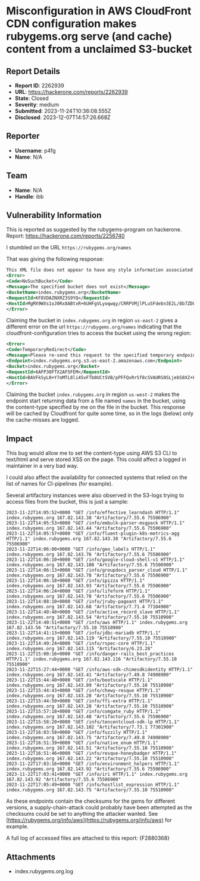 # Misconfiguration in AWS CloudFront CDN configuration makes rubygems.org serve (and cache) content from a unclaimed S3-bucket

## Report Details
- **Report ID**: 2262939
- **URL**: https://hackerone.com/reports/2262939
- **State**: Closed
- **Severity**: medium
- **Submitted**: 2023-11-24T10:36:08.555Z
- **Disclosed**: 2023-12-07T14:57:26.668Z

## Reporter
- **Username**: p4fg
- **Name**: N/A

## Team
- **Name**: N/A
- **Handle**: ibb

## Vulnerability Information
This is reported as suggested by the rubygems-program on hackerone. 
Report: https://hackerone.com/reports/2256740

I stumbled on the URL `https://rubygems.org/names`

That was giving the following response:
```xml
This XML file does not appear to have any style information associated with it. The document tree is shown below.
<Error>
<Code>NoSuchBucket</Code>
<Message>The specified bucket does not exist</Message>
<BucketName>index.rubygems.org</BucketName>
<RequestId>KF8VDAZNXRZ3S9YQ</RequestId>
<HostId>MgMX9WXs1oJ0Rx8ABtxR+6UHFgVLyoqwqy/CRRPVMjlPLuSFdebn3E2L/8b7ZDL8QyF56JFL004=</HostId>
</Error>
```

Claiming the bucket in `index.rubygems.org` in region `us-east-2` gives a different error on the url `https://rubygems.org/names` indicating that the cloudfront-configuration tries to access the bucket using the wrong region:
```xml
<Error>
<Code>TemporaryRedirect</Code>
<Message>Please re-send this request to the specified temporary endpoint. Continue to use the original request endpoint for future requests.</Message>
<Endpoint>index.rubygems.org.s3.us-east-2.amazonaws.com</Endpoint>
<Bucket>index.rubygems.org</Bucket>
<RequestId>6AFP30FTX2AF5FEM</RequestId>
<HostId>BAVFkSyL0+Y7oMTL8li45vFTb0UCtSVB/pPFFQvRrSf8cSVAURS0SLjeb58XZ+E8me8Crw8jVKc=</HostId>
</Error>
```
Claiming the bucket `index.rubygems.org` in region `us-west-2` makes the endpoint start returning data from a file named `names` in the bucket, using the content-type specified by me on the file in the bucket. 
This response will be cached by Cloudfront for quite some time, so in the logs (below) only the cache-misses are logged.

## Impact

This bug would allow me to set the content-type using AWS S3 CLI to text/html and serve stored XSS on the page. This could affect a logged in maintainer in a very bad way.

I could also affect the availability for connected systems that relied on the list of names for CI-pipelines (for example).

Several artifactory instances were also observed in the S3-logs trying to access files from the bucket, this is just a sample:

```
2023-11-22T14:05:52+0000 "GET /info/effective_learndash HTTP/1.1" index.rubygems.org 167.82.143.38 "Artifactory/7.55.6 75506900"
2023-11-22T14:05:53+0000 "GET /info/embulk-parser-msgpack HTTP/1.1" index.rubygems.org 167.82.143.44 "Artifactory/7.55.6 75506900"
2023-11-22T14:05:57+0000 "GET /info/fluent-plugin-k8s-metrics-agg HTTP/1.1" index.rubygems.org 167.82.143.38 "Artifactory/7.55.6 75506900"
2023-11-22T14:06:00+0000 "GET /info/geo_labels HTTP/1.1" index.rubygems.org 167.82.143.76 "Artifactory/7.55.6 75506900"
2023-11-22T14:06:10+0000 "GET /info/google-cloud-shell-v1 HTTP/1.1" index.rubygems.org 167.82.143.108 "Artifactory/7.55.6 75506900"
2023-11-22T14:06:13+0000 "GET /info/groupdocs_parser_cloud HTTP/1.1" index.rubygems.org 167.82.143.78 "Artifactory/7.55.6 75506900"
2023-11-22T14:06:18+0000 "GET /info/ipizza HTTP/1.1" index.rubygems.org 167.82.143.93 "Artifactory/7.55.6 75506900"
2023-11-22T14:06:24+0000 "GET /info/lifeform HTTP/1.1" index.rubygems.org 167.82.143.78 "Artifactory/7.55.6 75506900"
2023-11-22T14:08:10+0000 "GET /info/jruby-pageant HTTP/1.1" index.rubygems.org 167.82.143.68 "Artifactory/7.71.4 77104900"
2023-11-22T14:40:48+0000 "GET /info/active_record_slave HTTP/1.1" index.rubygems.org 167.82.143.54 "Artifactory/7.55.10 75510900"
2023-11-22T14:40:51+0000 "GET /info/aws HTTP/1.1" index.rubygems.org 167.82.143.56 "Artifactory/7.55.10 75510900"
2023-11-22T14:41:13+0000 "GET /info/jdbc-mariadb HTTP/1.1" index.rubygems.org 167.82.143.119 "Artifactory/7.55.10 75510900"
2023-11-22T14:49:24+0000 "GET /info/rspec-core HTTP/1.1" index.rubygems.org 167.82.143.115 "Artifactory/6.23.28"
2023-11-22T15:00:16+0000 "GET /info/danger-rails_best_practices HTTP/1.1" index.rubygems.org 167.82.143.116 "Artifactory/7.55.10 75510900"
2023-11-22T15:27:44+0000 "GET /info/aws-sdk-chimesdkidentity HTTP/1.1" index.rubygems.org 167.82.143.41 "Artifactory/7.49.8 74908900"
2023-11-22T15:44:40+0000 "GET /info/bootscale HTTP/1.1" index.rubygems.org 167.82.143.89 "Artifactory/7.55.10 75510900"
2023-11-22T15:44:43+0000 "GET /info/chewy-resque HTTP/1.1" index.rubygems.org 167.82.143.28 "Artifactory/7.55.10 75510900"
2023-11-22T15:44:50+0000 "GET /info/ffi-extra HTTP/1.1" index.rubygems.org 167.82.143.28 "Artifactory/7.55.10 75510900"
2023-11-22T15:57:18+0000 "GET /info/comgate_ruby HTTP/1.1" index.rubygems.org 167.82.143.48 "Artifactory/7.55.6 75506900"
2023-11-22T15:58:20+0000 "GET /info/tencentcloud-sdk-lp HTTP/1.1" index.rubygems.org 167.82.143.102 "Artifactory/7.73.1 77301900"
2023-11-22T16:03:58+0000 "GET /info/fuzzily HTTP/1.1" index.rubygems.org 167.82.143.75 "Artifactory/7.49.8 74908900"
2023-11-22T16:51:39+0000 "GET /info/native_enum HTTP/1.1" index.rubygems.org 167.82.143.51 "Artifactory/7.55.10 75510900"
2023-11-22T16:51:46+0000 "GET /info/resque-honeybadger HTTP/1.1" index.rubygems.org 167.82.143.22 "Artifactory/7.55.10 75510900"
2023-11-22T17:03:16+0000 "GET /info/environment_helpers HTTP/1.1" index.rubygems.org 167.82.143.92 "Artifactory/7.55.6 75506900"
2023-11-22T17:03:41+0000 "GET /info/iri HTTP/1.1" index.rubygems.org 167.82.143.92 "Artifactory/7.55.6 75506900"
2023-11-22T17:05:49+0000 "GET /info/hostlist_expression HTTP/1.1" index.rubygems.org 167.82.143.75 "Artifactory/7.55.10 75510900"
```

As these endpoints contain the checksums for the gems for different versions, a supply-chain-attack could probably have been attempted as the checksums could be set to anything the attacker wanted. See [https://rubygems.org/info/aws](https://rubygems.org/info/aws) for example.

A full log of accessed files are attached to this report: {F2880368}

## Attachments
- index.rubygems.org.log
